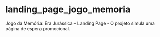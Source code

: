 # landing_page_jogo_memoria
Jogo da Memória: Era Jurássica – Landing Page - O projeto simula uma página de espera promocional.
